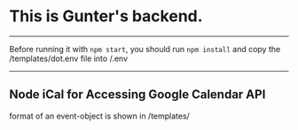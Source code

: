 # This is Gunter's backend.
---
Before running it with `npm start`, you should run `npm install` and copy the /templates/dot.env file into /.env

---
## Node iCal for Accessing Google Calendar API
format of an event-object is shown in /templates/